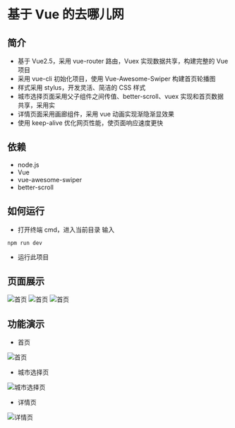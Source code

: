 # 基于 Vue 的去哪儿网

简介
----

- 基于 Vue2.5，采用 vue-router 路由，Vuex 实现数据共享，构建完整的 Vue 项目
- 采用 vue-cli 初始化项目，使用 Vue-Awesome-Swiper 构建首页轮播图
- 样式采用 stylus，开发灵活、简洁的 CSS 样式
- 城市选择页面采用父子组件之间传值、better-scroll、vuex 实现和首页数据共享，采用实
- 详情页面采用画廊组件，采用 vue 动画实现渐隐渐显效果
- 使用 keep-alive 优化网页性能，使页面响应速度更快

依赖
-----

- node.js
- Vue
- vue-awesome-swiper
- better-scroll

如何运行
---------

- 打开终端 cmd，进入当前目录
输入
```
npm run dev
```
- 运行此项目

页面展示
--------
![首页](https://github.com/w1013522624/Vue1/blob/master/static/img/home1.png)
![首页](https://github.com/w1013522624/Vue1/blob/master/static/img/city1.png)
![首页](https://github.com/w1013522624/Vue1/blob/master/static/img/detail1.png)

功能演示
--------

- 首页

![首页](https://github.com/w1013522624/Vue1/blob/master/static/img/home.gif)

- 城市选择页

![城市选择页](https://github.com/w1013522624/Vue1/blob/master/static/img/city.gif)

- 详情页

![详情页](https://github.com/w1013522624/Vue1/blob/master/static/img/detail.gif)

